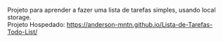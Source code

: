 Projeto para aprender a fazer uma lista de tarefas simples, usando local storage. <br>
Projeto Hospedado: https://anderson-mntn.github.io/Lista-de-Tarefas-Todo-List/
